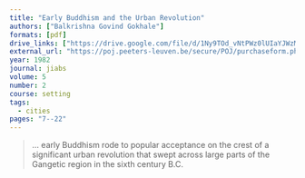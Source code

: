 ```yaml
---
title: "Early Buddhism and the Urban Revolution"
authors: ["Balkrishna Govind Gokhale"]
formats: [pdf]
drive_links: ["https://drive.google.com/file/d/1Ny9TOd_vNtPWz0lUIaYJWzMiXhDqqwZw/view?usp=drivesdk"]
external_url: "https://poj.peeters-leuven.be/secure/POJ/purchaseform.php?id=3286305&sid="
year: 1982
journal: jiabs
volume: 5
number: 2
course: setting
tags:
  - cities
pages: "7--22"
---
```


> … early Buddhism rode to popular acceptance on the crest of a significant urban revolution that swept across large parts of the Gangetic region in the sixth century B.C. 
